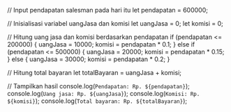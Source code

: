 // Input pendapatan salesman pada hari itu
let pendapatan = 600000;

// Inisialisasi variabel uangJasa dan komisi
let uangJasa = 0;
let komisi = 0;

// Hitung uang jasa dan komisi berdasarkan pendapatan
if (pendapatan <= 200000) {
  uangJasa = 10000;
  komisi = pendapatan * 0.1;
} else if (pendapatan <= 500000) {
  uangJasa = 20000;
  komisi = pendapatan * 0.15;
} else {
  uangJasa = 30000;
  komisi = pendapatan * 0.2;
}

// Hitung total bayaran
let totalBayaran = uangJasa + komisi;

// Tampilkan hasil
console.log(`Pendapatan: Rp. ${pendapatan}`);
console.log(`Uang jasa: Rp. ${uangJasa}`);
console.log(`Komisi: Rp. ${komisi}`);
console.log(`Total bayaran: Rp. ${totalBayaran}`);
